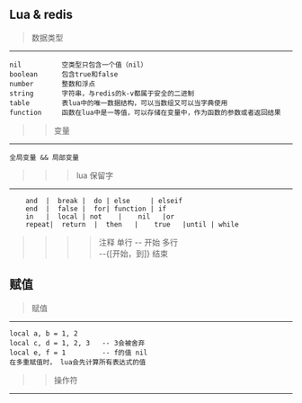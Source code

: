 ## Lua & redis
> 数据类型
 ---
    nil          空类型只包含一个值（nil）
    boolean      包含true和false
    number       整数和浮点
    string       字符串，与redis的k-v都属于安全的二进制
    table        表lua中的唯一数据结构，可以当数组又可以当字典使用
    function     函数在lua中是一等值，可以存储在变量中，作为函数的参数或者返回结果
>> 变量
  ---
    全局变量 && 局部变量
>>> lua 保留字
   ---
        and  |  break |  do | else     | elseif 
        end  |  false |  for| function | if
        in   |  local | not    |    nil   |or
        repeat|  return  |  then   |    true   |until | while
>>>> 注释
   单行
        -- 开始
   多行    
        --{[开始，到]} 结束           
## 赋值
> 赋值
 ---
    local a, b = 1, 2
    local c, d = 1, 2, 3   -- 3会被舍弃
    local e, f = 1         -- f的值 nil
    在多重赋值时， lua会先计算所有表达式的值
>> 操作符
 ---
